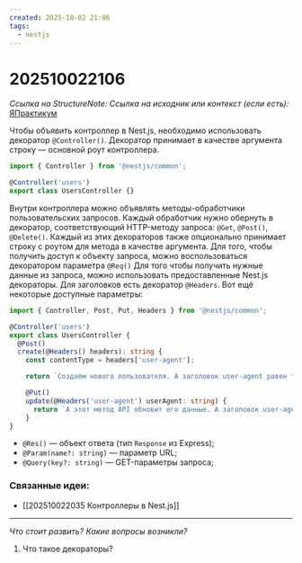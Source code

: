 ```yaml
---
created: 2025-10-02 21:06
tags:
  - nestjs
---
```

# 202510022106
*Ссылка на StructureNote:*
*Ссылка на исходник или контекст (если есть):* [ЯПрактикум](https://practicum.yandex.ru/learn/backend-nodejs/courses/a4214ab0-2146-4152-b90e-651bf4c7ca5e/sprints/564244/topics/1df920a3-5c6a-4fcd-884c-0f66136c2b56/lessons/c38ca5aa-94de-4791-ab42-75f56d3ae370/)

Чтобы объявить контроллер в Nest.js, необходимо использовать декоратор `@Controller()`. Декоратор принимает в качестве аргумента строку — основной роут контроллера.
```ts
import { Controller } from '@nestjs/common';

@Controller('users')
export class UsersController {}
```
Внутри контроллера можно объявлять методы-обработчики пользовательских запросов. Каждый обработчик нужно обернуть в декоратор, соответствующий HTTP-методу запроса: `@Get`, `@Post()`, `@Delete()`. Каждый из этих декораторов также опционально принимает строку c роутом для метода в качестве аргумента.
Для того, чтобы получить доступ к объекту запроса, можно воспользоваться декоратором параметра `@Req()`
Для того чтобы получить нужные данные из запроса, можно использовать предоставленные Nest.js декораторы. Для заголовков есть декоратор `@Headers`. Вот ещё некоторые доступные параметры:
```ts
import { Controller, Post, Put, Headers } from '@nestjs/common';

@Controller('users')
export class UsersController {
  @Post()
  create(@Headers() headers): string {
    const contentType = headers['user-agent'];

    return `Создаём нового пользователя. А заголовок user-agent равен "${userAgent}"`;  }

    @Put()
    update(@Headers('user-agent') userAgent: string) {
      return `А этот метод API обновит его данные. А заголовок user-agent равен "${userAgent}"`;
    }
}
```
- `@Res()` — объект ответа (тип `Response` из Express);
- `@Param(name?: string)` — параметр URL;
- `@Query(key?: string)` — GET-параметры запроса;


### Связанные идеи:
* [[202510022035 Контроллеры в Nest.js]]
---

*Что стоит развить? Какие вопросы возникли?*
1) Что такое декораторы?